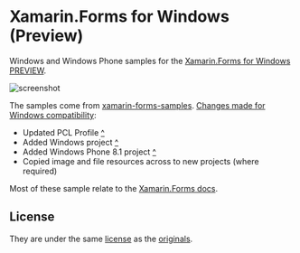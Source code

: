 Xamarin.Forms for Windows (Preview)
==============

Windows and Windows Phone samples for the [Xamarin.Forms for Windows PREVIEW](http://developer.xamarin.com/guides/cross-platform/xamarin-forms/windows/).

![screenshot](https://raw.githubusercontent.com/conceptdev/xamarin-forms-windows-preview/master/WorkingWithImages/Screenshots/windows.png)

The samples come from [xamarin-forms-samples](https://github.com/xamarin/xamarin-forms-samples). [Changes made for Windows compatibility](http://developer.xamarin.com/guides/cross-platform/xamarin-forms/windows/getting-started/):

* Updated PCL Profile [^](http://developer.xamarin.com/guides/cross-platform/xamarin-forms/windows/getting-started/)
* Added Windows project [^](http://developer.xamarin.com/guides/cross-platform/xamarin-forms/windows/getting-started/tablet/)
* Added Windows Phone 8.1 project [^](http://developer.xamarin.com/guides/cross-platform/xamarin-forms/windows/getting-started/phone/)
* Copied image and file resources across to new projects (where required)


Most of these sample relate to the [Xamarin.Forms docs](http://developer.xamarin.com/guides/cross-platform/xamarin-forms/working-with/).

License
-------
They are under the same [license](https://github.com/conceptdev/xamarin-forms-windows-preview/blob/master/LICENSE) as the [originals](https://github.com/xamarin/xamarin-forms-samples/blob/master/README.md).